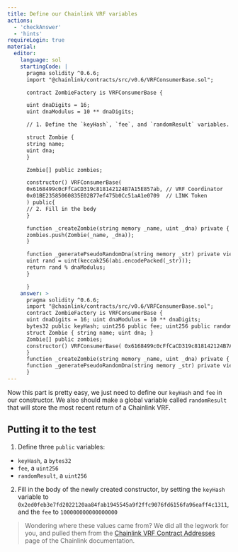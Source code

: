 ```yaml
---
title: Define our Chainlink VRF variables
actions:
  - 'checkAnswer'
  - 'hints'
requireLogin: true
material:
  editor:
    language: sol
    startingCode: |
      pragma solidity ^0.6.6;
      import "@chainlink/contracts/src/v0.6/VRFConsumerBase.sol";

      contract ZombieFactory is VRFConsumerBase {

      uint dnaDigits = 16;
      uint dnaModulus = 10 ** dnaDigits;

      // 1. Define the `keyHash`, `fee`, and `randomResult` variables. Don't forget to make them `public`.

      struct Zombie {
      string name;
      uint dna;
      }

      Zombie[] public zombies;

      constructor() VRFConsumerBase(
      0x6168499c0cFfCaCD319c818142124B7A15E857ab, // VRF Coordinator
      0x01BE23585060835E02B77ef475b0Cc51aA1e0709  // LINK Token
      ) public{
      // 2. Fill in the body
      }

      function _createZombie(string memory _name, uint _dna) private {
      zombies.push(Zombie(_name, _dna));
      }

      function _generatePseudoRandomDna(string memory _str) private view returns (uint) {
      uint rand = uint(keccak256(abi.encodePacked(_str)));
      return rand % dnaModulus;
      }

      }
    answer: >
      pragma solidity ^0.6.6;
      import "@chainlink/contracts/src/v0.6/VRFConsumerBase.sol";
      contract ZombieFactory is VRFConsumerBase {
      uint dnaDigits = 16; uint dnaModulus = 10 ** dnaDigits;
      bytes32 public keyHash; uint256 public fee; uint256 public randomResult;
      struct Zombie { string name; uint dna; }
      Zombie[] public zombies;
      constructor() VRFConsumerBase( 0x6168499c0cFfCaCD319c818142124B7A15E857ab, // VRF Coordinator 0x01BE23585060835E02B77ef475b0Cc51aA1e0709  // LINK Token ) public{ keyHash = 0x2ed0feb3e7fd2022120aa84fab1945545a9f2ffc9076fd6156fa96eaff4c1311; fee = 100000000000000000;
      }
      function _createZombie(string memory _name, uint _dna) private { zombies.push(Zombie(_name, _dna)); }
      function _generatePseudoRandomDna(string memory _str) private view returns (uint) { uint rand = uint(keccak256(abi.encodePacked(_str))); return rand % dnaModulus; }
      }
---
```


Now this part is pretty easy, we just need to define our `keyHash` and `fee` in our constructor. We also should make a global variable called `randomResult` that will store the most recent return of a Chainlink VRF.

## Putting it to the test


1. Define three `public` variables:
  - `keyHash`, a `bytes32`
  - `fee`, a `uint256`
  - `randomResult`, a `uint256`

2. Fill in the body of the newly created constructor, by setting the `keyHash` variable to `0x2ed0feb3e7fd2022120aa84fab1945545a9f2ffc9076fd6156fa96eaff4c1311`, and the `fee` to `100000000000000000`

> Wondering where these values came from? We did all the legwork for you, and pulled them from the <a href="https://docs.chain.link/docs/vrf-contracts/#rinkeby" target="_blank">Chainlink VRF Contract Addresses</a> page of the Chainlink documentation.

